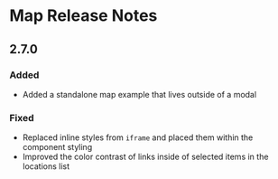 <!-- Release notes authoring guidelines: http://keepachangelog.com/ -->

# Map Release Notes

<!-- ## [Unreleased] -->

## 2.7.0

### Added

- Added a standalone map example that lives outside of a modal

### Fixed

- Replaced inline styles from `iframe` and placed them within the component styling
- Improved the color contrast of links inside of selected items in the locations list
